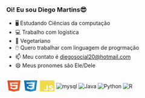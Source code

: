 ### Oi! Eu sou Diego Martins😎



- 🖥️ Estudando Ciências da computação
- 💻 Trabalho com logística
- 🌱 Vegetariano
- 🖱️ Quero trabalhar com linguagem de progrmação
- 📫 Meu contato é diegosocial20@hotmail.com
- 😄 Meus pronomes são Ele/Dele

<div style="display: inline_block"><br>
<img align="center" alt="HTML" height="30" width="40" src="https://raw.githubusercontent.com/devicons/devicon/master/icons/html5/html5-original.svg">
<img align="center" alt="CSS" height="30" width="40" src="https://raw.githubusercontent.com/devicons/devicon/master/icons/css3/css3-original.svg">  
<img align="center" alt="Js" height="30" width="40" src="https://raw.githubusercontent.com/devicons/devicon/master/icons/javascript/javascript-plain.svg"> 
<img align="center" alt="mysql" height="30" width="40" src="https://cdn.jsdelivr.net/gh/devicons/devicon/icons/mysql/mysql-plain-wordmark.svg">
<img align="center" alt="Java" height="30" width="40" src="https://cdn.jsdelivr.net/gh/devicons/devicon/icons/java/java-original-wordmark.svg">
<img align="center" alt="Python" height="30" width="40" src="https://cdn.jsdelivr.net/gh/devicons/devicon/icons/python/python-original-wordmark.svg">
<img align="center" alt="R" height="30" width="40" src="https://cdn.jsdelivr.net/gh/devicons/devicon/icons/r/r-original.svg" />

  
</div>



